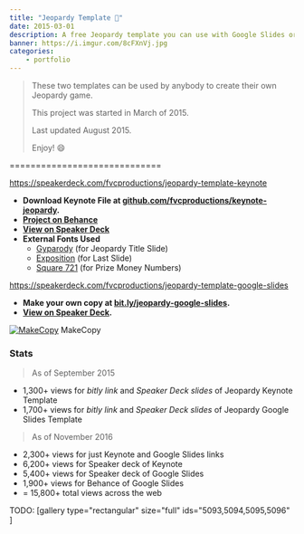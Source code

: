 ```yaml
---
title: "Jeopardy Template 📁"
date: 2015-03-01
description: A free Jeopardy template you can use with Google Slides or Keynote.
banner: https://i.imgur.com/8cFXnVj.jpg
categories:
    - portfolio
---
```


> These two templates can be used by anybody to create their own Jeopardy game.
>
> This project was started in March of 2015.
>
> Last updated August 2015.
>
> Enjoy! :smile:

=============================

https://speakerdeck.com/fvcproductions/jeopardy-template-keynote

* **Download Keynote File at [github.com/fvcproductions/keynote-jeopardy](https://github.com/fvcproductions/keynote-jeopardy "Jeopardy Template").**
* **[Project on Behance](https://www.behance.net/gallery/24112247/Jeopardy-Template-Keynote "Jeopardy Template | Behance")**
* **[View on Speaker Deck](https://speakerdeck.com/fvcproductions/jeopardy-template-keynote "Speaker Deck | Jeopardy Template")**
* **External Fonts Used**
  * [Gyparody](https://www.1001fonts.com/gyparody-font.html) (for Jeopardy Title Slide)
  * [Exposition](https://www.ffonts.net/Exposition.font) (for Last Slide)
  * [Square 721](https://www.fontyukle.net/en/1,Square721) (for Prize Money Numbers)

https://speakerdeck.com/fvcproductions/jeopardy-template-google-slides

* **Make your own copy at [bit.ly/jeopardy-google-slides](https://bit.ly/jeopardy-google-slides "Jeopardy Template | Google Slides").**
* **[View on Speaker Deck](https://speakerdeck.com/fvcproductions/jeopardy-template-google-slides "Speaker Deck | Jeopardy Template").**

[![MakeCopy](https://fvcproductions.files.wordpress.com/2015/05/makecopy.gif)](https://fvcproductions.files.wordpress.com/2015/05/makecopy.gif) MakeCopy

### Stats

> As of September 2015

* 1,300+ views for _bitly link_ and _Speaker Deck slides_ of Jeopardy Keynote Template
* 1,700+ views for _bitly link_ and _Speaker Deck slides_ of Jeopardy Google Slides Template

> As of November 2016

* 2,300+ views for just Keynote and Google Slides links
* 6,200+ views for Speaker deck of Keynote
* 5,400+ views for Speaker deck of Google Slides
* 1,900+ views for Behance of Google Slides
* = 15,800+ total views across the web

TODO: [gallery type="rectangular" size="full" ids="5093,5094,5095,5096" ]
